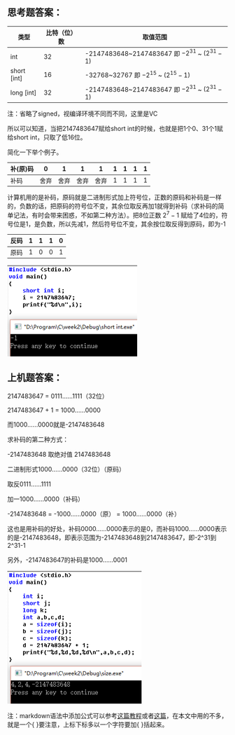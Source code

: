 ## 思考题答案：

| 类型          | 比特（位）数 | 取值范围                                     |
| ----------- | ------ | ---------------------------------------- |
| int         | 32     | -2147483648~2147483647 即 $-2^{31}$ ~ $(2^{31}-1)$ |
| short [int] | 16     | -32768~32767 即 $-2^{15}$ ~ $(2^{15}-1)$ |
| long [int]  | 32     | -2147483648~2147483647 即 $-2^{31}$ ~ $(2^{31}-1)$ |

注：省略了signed，视编译环境不同而不同，这里是VC

所以可以知道，当把2147483647赋给short int的时候，也就是把1个0、31个1赋给short int，只取了低16位。

简化一下举个例子。

| 补(原)码 | 0    | 1    | 1    | 1    | 1    | 1    | 1    | 1    |
| ----- | ---- | ---- | ---- | ---- | ---- | ---- | ---- | ---- |
| 补码    | 舍弃   | 舍弃   | 舍弃   | 舍弃   | 1    | 1    | 1    | 1    |

计算机用的是补码，原码就是二进制形式加上符号位，正数的原码和补码是一样的，负数的话，把原码的符号位不变，其余位取反再加1就得到补码（求补码的简单记法，有时会带来困惑，不如第二种方法）。把8位正数 $2^7-1$ 赋给了4位的，符号位是1，是负数，所以先减1，然后符号位不变，其余按位取反得到原码，即为-1

| 反码   | 1    | 1    | 1    | 0    |
| ---- | ---- | ---- | ---- | ---- |
| 原码   | 1    | 0    | 0    | 1    |

![](./short%20int%20xiaoguo.png)

## 上机题答案：

2147483647 = 0111……1111（32位）

2147483647 + 1 = 1000……0000
 
而1000……0000就是-2147483648

求补码的第二种方式：

-2147483648 取绝对值 2147483648
 
二进制形式1000……0000（32位）（原码）
 
取反0111……1111
 
加一1000……0000（补码）
 
-2147483648 = -1000……0000（原） = 1000……0000（补）
 
这也是用补码的好处，补码0000……0000表示的是0，而补码1000……0000表示的是-2147483648，即表示范围为-2147483648到2147483647，即-2^31到2^31-1

另外，-2147483647的补码是1000……0001

![](./sizexiaoguo.png)

注：markdown语法中添加公式可以参考[这篇教程](http://jzqt.github.io/2015/06/30/Markdown%E4%B8%AD%E5%86%99%E6%95%B0%E5%AD%A6%E5%85%AC%E5%BC%8F/)或者[这篇](https://www.zybuluo.com/codeep/note/163962)，在本文中用的不多，就是一个{ }要注意，上标下标多以一个字符要加{ }括起来。
